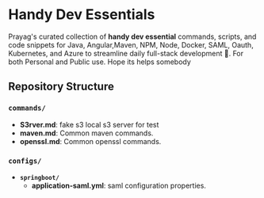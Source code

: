 # Handy Dev Essentials

Prayag's curated collection of **handy dev essential** commands, scripts, and code snippets for Java, Angular,Maven, NPM, Node, Docker, SAML, Oauth, Kubernetes, and Azure to streamline daily full-stack development 🚀. For both Personal and Public use. Hope its helps somebody
 
## Repository Structure

### `commands/`

- **S3rver.md**: fake s3 local s3 server for test
- **maven.md**: Common maven commands.
- **openssl.md**: Common openssl commands.

### `configs/`
- **`springboot/`**
  - **application-saml.yml**: saml configuration properties.


